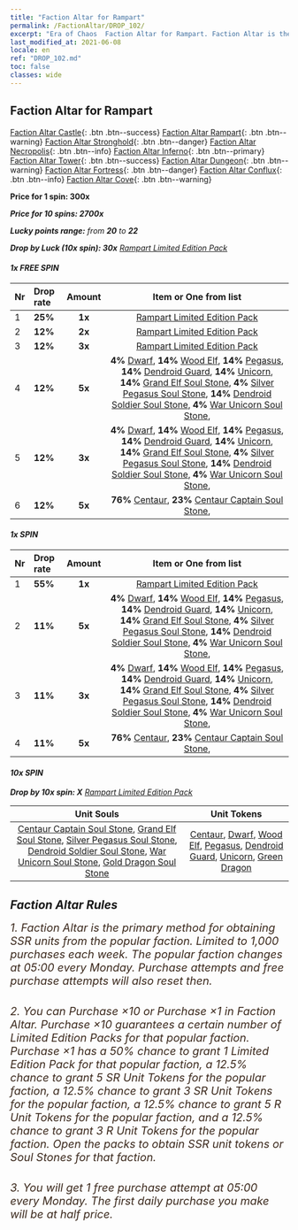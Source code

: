 ```yaml
---
title: "Faction Altar for Rampart"
permalink: /FactionAltar/DROP_102/
excerpt: "Era of Chaos  Faction Altar for Rampart. Faction Altar is the primary method for obtaining SSR units from the popular faction. Limited to 1,000 purchases each week. The popular faction changes at 05:00 every Monday. Purchase attempts and free purchase attempts will also reset then."
last_modified_at: 2021-06-08
locale: en
ref: "DROP_102.md"
toc: false
classes: wide
---
```


##  Faction Altar for **Rampart**

  [Faction Altar Castle](/FactionAltar/DROP_101/){: .btn .btn--success} [Faction Altar Rampart](/FactionAltar/DROP_102/){: .btn .btn--warning} [Faction Altar Stronghold](/FactionAltar/DROP_103/){: .btn .btn--danger} [Faction Altar Necropolis](/FactionAltar/DROP_104/){: .btn .btn--info} [Faction Altar Inferno](/FactionAltar/DROP_105/){: .btn .btn--primary} [Faction Altar Tower](/FactionAltar/DROP_106/){: .btn .btn--success} [Faction Altar Dungeon](/FactionAltar/DROP_107/){: .btn .btn--warning} [Faction Altar Fortress](/FactionAltar/DROP_108/){: .btn .btn--danger} [Faction Altar Conflux](/FactionAltar/DROP_109/){: .btn .btn--info} [Faction Altar Cove](/FactionAltar/DROP_112/){: .btn .btn--warning} 

  **Price for 1 spin: 300x** <i class="fas fa-gem"/>

  **Price for 10 spins: 2700x** <i class="fas fa-gem"/>

  **Lucky points range:** from **20** to **22**

  **Drop by Luck (10x spin): 30x** [Rampart Limited Edition Pack](/Items/con_2101/)

####  1x FREE SPIN 

  |    Nr    |  Drop rate  |  Amount   |   Item or One from list  |
  |:---------|:------------|:---------:|:------------------------:|
  | 1 | **25%** | **1x** | [Rampart Limited Edition Pack](/Items/con_2101/) |
  | 2 | **12%** | **2x** | [Rampart Limited Edition Pack](/Items/con_2101/) |
  | 3 | **12%** | **3x** | [Rampart Limited Edition Pack](/Items/con_2101/) |
  | 4 | **12%** | **5x** |  **4%** [Dwarf](/Items/unt_200/),  **14%** [Wood Elf](/Items/unt_201/),  **14%** [Pegasus](/Items/unt_202/),  **14%** [Dendroid Guard](/Items/unt_203/),  **14%** [Unicorn](/Items/unt_204/),  **14%** [Grand Elf Soul Stone](/Items/unt_291/),  **4%** [Silver Pegasus Soul Stone](/Items/unt_292/),  **14%** [Dendroid Soldier Soul Stone](/Items/unt_293/),  **4%** [War Unicorn Soul Stone](/Items/unt_294/),  |
  | 5 | **12%** | **3x** |  **4%** [Dwarf](/Items/unt_200/),  **14%** [Wood Elf](/Items/unt_201/),  **14%** [Pegasus](/Items/unt_202/),  **14%** [Dendroid Guard](/Items/unt_203/),  **14%** [Unicorn](/Items/unt_204/),  **14%** [Grand Elf Soul Stone](/Items/unt_291/),  **4%** [Silver Pegasus Soul Stone](/Items/unt_292/),  **14%** [Dendroid Soldier Soul Stone](/Items/unt_293/),  **4%** [War Unicorn Soul Stone](/Items/unt_294/),  |
  | 6 | **12%** | **5x** |  **76%** [Centaur](/Items/unt_199/),  **23%** [Centaur Captain Soul Stone](/Items/unt_290/),  |


####  1x SPIN 

  |    Nr    |  Drop rate  |  Amount   |   Item or One from list  |
  |:---------|:------------|:---------:|:------------------------:|
  | 1 | **55%** | **1x** | [Rampart Limited Edition Pack](/Items/con_2101/) |
  | 2 | **11%** | **5x** |  **4%** [Dwarf](/Items/unt_200/),  **14%** [Wood Elf](/Items/unt_201/),  **14%** [Pegasus](/Items/unt_202/),  **14%** [Dendroid Guard](/Items/unt_203/),  **14%** [Unicorn](/Items/unt_204/),  **14%** [Grand Elf Soul Stone](/Items/unt_291/),  **4%** [Silver Pegasus Soul Stone](/Items/unt_292/),  **14%** [Dendroid Soldier Soul Stone](/Items/unt_293/),  **4%** [War Unicorn Soul Stone](/Items/unt_294/),  |
  | 3 | **11%** | **3x** |  **4%** [Dwarf](/Items/unt_200/),  **14%** [Wood Elf](/Items/unt_201/),  **14%** [Pegasus](/Items/unt_202/),  **14%** [Dendroid Guard](/Items/unt_203/),  **14%** [Unicorn](/Items/unt_204/),  **14%** [Grand Elf Soul Stone](/Items/unt_291/),  **4%** [Silver Pegasus Soul Stone](/Items/unt_292/),  **14%** [Dendroid Soldier Soul Stone](/Items/unt_293/),  **4%** [War Unicorn Soul Stone](/Items/unt_294/),  |
  | 4 | **11%** | **5x** |  **76%** [Centaur](/Items/unt_199/),  **23%** [Centaur Captain Soul Stone](/Items/unt_290/),  |


####  10x SPIN 

  **Drop by 10x spin: X** [Rampart Limited Edition Pack](/Items/con_2101/)

  |    Unit Souls    |  Unit Tokens  |
  |:----------------:|:-------------:|
  | [Centaur Captain Soul Stone](/Items/unt_290/), [Grand Elf Soul Stone](/Items/unt_291/), [Silver Pegasus Soul Stone](/Items/unt_292/), [Dendroid Soldier Soul Stone](/Items/unt_293/), [War Unicorn Soul Stone](/Items/unt_294/), [Gold Dragon Soul Stone](/Items/unt_295/) | [Centaur](/Items/unt_199/), [Dwarf](/Items/unt_200/), [Wood Elf](/Items/unt_201/), [Pegasus](/Items/unt_202/), [Dendroid Guard](/Items/unt_203/), [Unicorn](/Items/unt_204/), [Green Dragon](/Items/unt_205/) |



## Faction Altar Rules

  <span style="color: #3c2a1e;font-size:20px">1. Faction Altar is the primary method for obtaining SSR units from the popular faction. Limited to 1,000 purchases each week. The popular faction changes at 05:00 every Monday. Purchase attempts and free purchase attempts will also reset then.</span><br/>

<br/>  <span style="color: #3c2a1e;font-size:20px">2. You can Purchase ×10 or Purchase ×1 in Faction Altar. Purchase ×10 guarantees a certain number of Limited Edition Packs for that popular faction. Purchase ×1 has a 50% chance to grant 1 Limited Edition Pack for that popular faction, a 12.5% chance to grant 5 SR Unit Tokens for the popular faction, a 12.5% chance to grant 3 SR Unit Tokens for the popular faction, a 12.5% chance to grant 5 R Unit Tokens for the popular faction, and a 12.5% chance to grant 3 R Unit Tokens for the popular faction. Open the packs to obtain SSR unit tokens or Soul Stones for that faction.</span>

<br/>  <span style="color: #3c2a1e;font-size:20px">3. You will get 1 free purchase attempt at 05:00 every Monday. The first daily purchase you make will be at half price.</span><br/>

<br/>